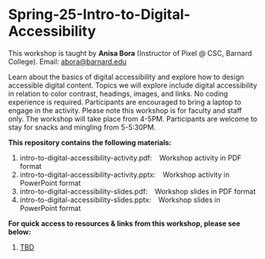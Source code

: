 # Spring-25-Intro-to-Digital-Accessibility

This workshop is taught by **Anisa Bora** (Instructor of Pixel @ CSC, Barnard College). Email: abora@barnard.edu

Learn about the basics of digital accessibility and explore how to design accessible digital content. Topics we will explore include digital accessibility in relation to color contrast, headings, images, and links. No coding experience is required. Participants are encouraged to bring a laptop to engage in the activity. Please note this workshop is for faculty and staff only. The workshop will take place from 4-5PM. Participants are welcome to stay for snacks and mingling from 5-5:30PM.


**This repository contains the following materials:**
  1. intro-to-digital-accessibility-activity.pdf: &ensp; Workshop activity in PDF format
  2. intro-to-digital-accessibility-activity.pptx: &ensp; Workshop activity in PowerPoint format
  3. intro-to-digital-accessibility-slides.pdf: &ensp; Workshop slides in PDF format
  4. intro-to-digital-accessibility-slides.pptx: &ensp; Workshop slides in PowerPoint format



**For quick access to resources & links from this workshop, please see below:**
  1. [TBD]()
